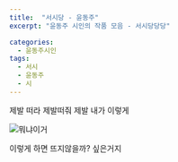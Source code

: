 ```yaml
---
title:  "서시당 - 윤동주"
excerpt: "윤동주 시인의 작품 모음 - 서시당당당"

categories:
  - 윤동주시인
tags:
  - 서시
  - 윤동주
  - 시
---
```

제발 떠라
제발떠줘 제발 내가 이렇게 



![뭐냐이거](/2021-01-19/1.png)

이렇게 하면 뜨지않을까? 싶은거지 
